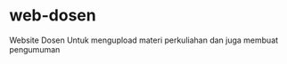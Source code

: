web-dosen
=========

Website Dosen Untuk mengupload materi perkuliahan dan juga membuat  pengumuman
